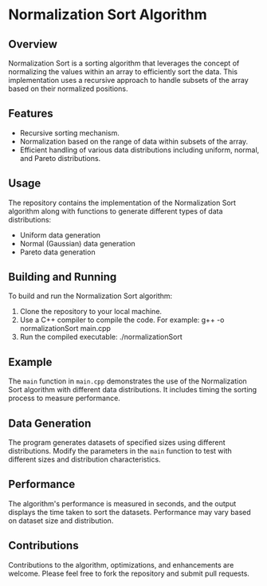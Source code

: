 # Normalization Sort Algorithm

## Overview
Normalization Sort is a sorting algorithm that leverages the concept of normalizing the values within an array to efficiently sort the data. This implementation uses a recursive approach to handle subsets of the array based on their normalized positions.

## Features
- Recursive sorting mechanism.
- Normalization based on the range of data within subsets of the array.
- Efficient handling of various data distributions including uniform, normal, and Pareto distributions.

## Usage
The repository contains the implementation of the Normalization Sort algorithm along with functions to generate different types of data distributions:

- Uniform data generation
- Normal (Gaussian) data generation
- Pareto data generation

## Building and Running
To build and run the Normalization Sort algorithm:

1. Clone the repository to your local machine.
2. Use a C++ compiler to compile the code. For example:
g++ -o normalizationSort main.cpp
3. Run the compiled executable:
./normalizationSort



## Example
The `main` function in `main.cpp` demonstrates the use of the Normalization Sort algorithm with different data distributions. It includes timing the sorting process to measure performance.

## Data Generation
The program generates datasets of specified sizes using different distributions. Modify the parameters in the `main` function to test with different sizes and distribution characteristics.

## Performance
The algorithm's performance is measured in seconds, and the output displays the time taken to sort the datasets. Performance may vary based on dataset size and distribution.

## Contributions
Contributions to the algorithm, optimizations, and enhancements are welcome. Please feel free to fork the repository and submit pull requests.